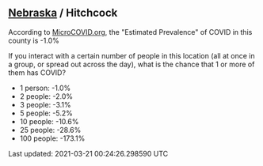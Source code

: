 
## [Nebraska](/united-states/nebraska) / Hitchcock

According to [MicroCOVID.org](http://microcovid.org),
the "Estimated Prevalence" of COVID in this county is -1.0%

If you interact with a certain number of people in this location
(all at once in a group, or spread out across the day), what is the chance that
1 or more of them has COVID?

- 1 person: -1.0%
- 2 people: -2.0%
- 3 people: -3.1%
- 5 people: -5.2%
- 10 people: -10.6%
- 25 people: -28.6%
- 100 people: -173.1%

Last updated: 2021-03-21 00:24:26.298590 UTC
